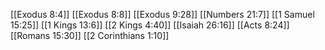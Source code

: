 [[Exodus 8:4]]
[[Exodus 8:8]]
[[Exodus 9:28]]
[[Numbers 21:7]]
[[1 Samuel 15:25]]
[[1 Kings 13:6]]
[[2 Kings 4:40]]
[[Isaiah 26:16]]
[[Acts 8:24]]
[[Romans 15:30]]
[[2 Corinthians 1:10]]
